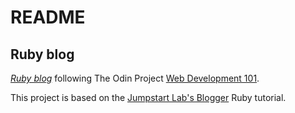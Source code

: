 # README

## Ruby blog

[*Ruby blog*](https://www.theodinproject.com/courses/web-development-101/lessons/ruby-on-rails)
following The Odin Project [Web Development 101](https://www.theodinproject.com/courses/web-development-101).

This project is based on the [Jumpstart Lab's Blogger](http://tutorials.jumpstartlab.com/projects/blogger.html) Ruby tutorial.
